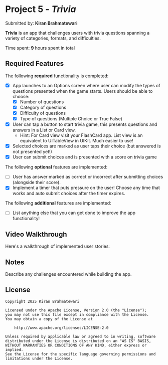 # Project 5 - *Trivia*

Submitted by: **Kiran Brahmatewari**

**Trivia** is an app that challenges users with trivia questions spanning a variety of categories, formats, and difficulties.

Time spent: **9** hours spent in total

## Required Features

The following **required** functionality is completed:

- [x] App launches to an Options screen where user can modify the types of questions presented when the game starts. Users should be able to choose:
  - [x] Number of questions
  - [x] Category of questions
  - [x] Difficulty of questions
  - [x] Type of questions (Multiple Choice or True False)
- [x] User can tap a button to start trivia game, this presents questions and answers in a List or Card view.
  - Hint: For Card view visit your FlashCard app. List view is an equivalent to UITableView in UIKit. Much easier to use!
- [x] Selected choices are marked as user taps their choice (but answered is not presented yet!)
- [x] User can submit choices and is presented with a score on trivia game
 
The following **optional** features are implemented:

- [ ] User has answer marked as correct or incorrect after submitting choices (alongside their score).
- [x] Implement a timer that puts pressure on the user! Choose any time that works and auto submit choices after the timer expires. 

The following **additional** features are implemented:

- [ ] List anything else that you can get done to improve the app functionality!

## Video Walkthrough

Here's a walkthrough of implemented user stories:

## Notes

Describe any challenges encountered while building the app.

## License

    Copyright 2025 Kiran Brahmatewari

    Licensed under the Apache License, Version 2.0 (the "License");
    you may not use this file except in compliance with the License.
    You may obtain a copy of the License at

        http://www.apache.org/licenses/LICENSE-2.0

    Unless required by applicable law or agreed to in writing, software
    distributed under the License is distributed on an "AS IS" BASIS,
    WITHOUT WARRANTIES OR CONDITIONS OF ANY KIND, either express or implied.
    See the License for the specific language governing permissions and
    limitations under the License.
